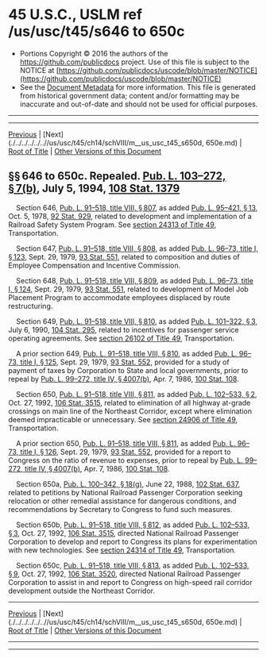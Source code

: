 ---
---

# 45 U.S.C., USLM ref /us/usc/t45/s646 to 650c

* Portions Copyright © 2016 the authors of the https://github.com/publicdocs project.
  Use of this file is subject to the NOTICE at [https://github.com/publicdocs/uscode/blob/master/NOTICE](https://github.com/publicdocs/uscode/blob/master/NOTICE)
* See the [Document Metadata](././../../../../..//README.md) for more information.
  This file is generated from historical government data; content and/or formatting may be inaccurate and out-of-date and should not be used for official purposes.

----------
----------

[Previous](./../../../../..//us/usc/t45/ch14/schVIII/m__us_usc_t45_s645.md) | [Next](./../../../../..//us/usc/t45/ch14/schVIII/m__us_usc_t45_s650d, 650e.md) | [Root of Title](./../../../../../) | [Other Versions of this Document](https://publicdocs.github.io/go/links?ns=uslm&ref=%2Fus%2Fusc%2Ft45%2Fs646+to+650c)

## §§ 646 to 650c. Repealed. [Pub. L. 103–272, § 7(b)][/us/pl/103/272/s7/b], July 5, 1994, [108 Stat. 1379][/us/stat/108/1379]

    Section 646, [Pub. L. 91–518, title VIII, § 807][/us/pl/91/518/s807], as added [Pub. L. 95–421, § 13][/us/pl/95/421/s13], Oct. 5, 1978, [92 Stat. 929][/us/stat/92/929], related to development and implementation of a Railroad Safety System Program. See [section 24313 of Title 49][/us/usc/t49/s24313], Transportation.

    Section 647, [Pub. L. 91–518, title VIII, § 808][/us/pl/91/518/s808], as added [Pub. L. 96–73, title I, § 123][/us/pl/96/73/s123], Sept. 29, 1979, [93 Stat. 551][/us/stat/93/551], related to composition and duties of Employee Compensation and Incentive Commission.

    Section 648, [Pub. L. 91–518, title VIII, § 809][/us/pl/91/518/s809], as added [Pub. L. 96–73, title I, § 124][/us/pl/96/73/s124], Sept. 29, 1979, [93 Stat. 551][/us/stat/93/551], related to development of Model Job Placement Program to accommodate employees displaced by route restructuring.

    Section 649, [Pub. L. 91–518, title VIII, § 810][/us/pl/91/518/s810], as added [Pub. L. 101–322, § 3][/us/pl/101/322/s3], July 6, 1990, [104 Stat. 295][/us/stat/104/295], related to incentives for passenger service operating agreements. See [section 26102 of Title 49][/us/usc/t49/s26102], Transportation.

    A prior section 649, [Pub. L. 91–518, title VIII, § 810][/us/pl/91/518/s810], as added [Pub. L. 96–73, title I, § 125][/us/pl/96/73/s125], Sept. 29, 1979, [93 Stat. 552][/us/stat/93/552], provided for a study of payment of taxes by Corporation to State and local governments, prior to repeal by [Pub. L. 99–272, title IV, § 4007(b)][/us/pl/99/272/s4007/b], Apr. 7, 1986, [100 Stat. 108][/us/stat/100/108].

    Section 650, [Pub. L. 91–518, title VIII, § 811][/us/pl/91/518/s811], as added [Pub. L. 102–533, § 2][/us/pl/102/533/s2], Oct. 27, 1992, [106 Stat. 3515][/us/stat/106/3515], related to elimination of all highway at-grade crossings on main line of the Northeast Corridor, except where elimination deemed impracticable or unnecessary. See [section 24906 of Title 49][/us/usc/t49/s24906], Transportation.

    A prior section 650, [Pub. L. 91–518, title VIII, § 811][/us/pl/91/518/s811], as added [Pub. L. 96–73, title I, § 126][/us/pl/96/73/s126], Sept. 29, 1979, [93 Stat. 552][/us/stat/93/552], provided for a report to Congress on the ratio of revenue to expenses, prior to repeal by [Pub. L. 99–272, title IV, § 4007(b)][/us/pl/99/272/s4007/b], Apr. 7, 1986, [100 Stat. 108][/us/stat/100/108].

    Section 650a, [Pub. L. 100–342, § 18(g)][/us/pl/100/342/s18/g], June 22, 1988, [102 Stat. 637][/us/stat/102/637], related to petitions by National Railroad Passenger Corporation seeking relocation or other remedial assistance for dangerous conditions, and recommendations by Secretary to Congress to fund such measures.

    Section 650b, [Pub. L. 91–518, title VIII, § 812][/us/pl/91/518/s812], as added [Pub. L. 102–533, § 3][/us/pl/102/533/s3], Oct. 27, 1992, [106 Stat. 3515][/us/stat/106/3515], directed National Railroad Passenger Corporation to develop and report to Congress its plans for experimentation with new technologies. See [section 24314 of Title 49][/us/usc/t49/s24314], Transportation.

    Section 650c, [Pub. L. 91–518, title VIII, § 813][/us/pl/91/518/s813], as added [Pub. L. 102–533, § 9][/us/pl/102/533/s9], Oct. 27, 1992, [106 Stat. 3520][/us/stat/106/3520], directed National Railroad Passenger Corporation to assist in and report to Congress on high-speed rail corridor development outside the Northeast Corridor.

----------

[Previous](./../../../../..//us/usc/t45/ch14/schVIII/m__us_usc_t45_s645.md) | [Next](./../../../../..//us/usc/t45/ch14/schVIII/m__us_usc_t45_s650d, 650e.md) | [Root of Title](./../../../../../) | [Other Versions of this Document](https://publicdocs.github.io/go/links?ns=uslm&ref=%2Fus%2Fusc%2Ft45%2Fs646+to+650c)

----------
----------

[/us/pl/103/272/s7/b]: https://publicdocs.github.io/go/links?ns=uslm&ref=%2Fus%2Fpl%2F103%2F272%2Fs7%2Fb
[/us/stat/108/1379]: https://publicdocs.github.io/go/links?ns=uslm&ref=%2Fus%2Fstat%2F108%2F1379
[/us/pl/91/518/s807]: https://publicdocs.github.io/go/links?ns=uslm&ref=%2Fus%2Fpl%2F91%2F518%2Fs807
[/us/pl/95/421/s13]: https://publicdocs.github.io/go/links?ns=uslm&ref=%2Fus%2Fpl%2F95%2F421%2Fs13
[/us/stat/92/929]: https://publicdocs.github.io/go/links?ns=uslm&ref=%2Fus%2Fstat%2F92%2F929
[/us/usc/t49/s24313]: https://publicdocs.github.io/go/links?ns=uslm&ref=%2Fus%2Fusc%2Ft49%2Fs24313
[/us/pl/91/518/s808]: https://publicdocs.github.io/go/links?ns=uslm&ref=%2Fus%2Fpl%2F91%2F518%2Fs808
[/us/pl/96/73/s123]: https://publicdocs.github.io/go/links?ns=uslm&ref=%2Fus%2Fpl%2F96%2F73%2Fs123
[/us/stat/93/551]: https://publicdocs.github.io/go/links?ns=uslm&ref=%2Fus%2Fstat%2F93%2F551
[/us/pl/91/518/s809]: https://publicdocs.github.io/go/links?ns=uslm&ref=%2Fus%2Fpl%2F91%2F518%2Fs809
[/us/pl/96/73/s124]: https://publicdocs.github.io/go/links?ns=uslm&ref=%2Fus%2Fpl%2F96%2F73%2Fs124
[/us/stat/93/551]: https://publicdocs.github.io/go/links?ns=uslm&ref=%2Fus%2Fstat%2F93%2F551
[/us/pl/91/518/s810]: https://publicdocs.github.io/go/links?ns=uslm&ref=%2Fus%2Fpl%2F91%2F518%2Fs810
[/us/pl/101/322/s3]: https://publicdocs.github.io/go/links?ns=uslm&ref=%2Fus%2Fpl%2F101%2F322%2Fs3
[/us/stat/104/295]: https://publicdocs.github.io/go/links?ns=uslm&ref=%2Fus%2Fstat%2F104%2F295
[/us/usc/t49/s26102]: https://publicdocs.github.io/go/links?ns=uslm&ref=%2Fus%2Fusc%2Ft49%2Fs26102
[/us/pl/91/518/s810]: https://publicdocs.github.io/go/links?ns=uslm&ref=%2Fus%2Fpl%2F91%2F518%2Fs810
[/us/pl/96/73/s125]: https://publicdocs.github.io/go/links?ns=uslm&ref=%2Fus%2Fpl%2F96%2F73%2Fs125
[/us/stat/93/552]: https://publicdocs.github.io/go/links?ns=uslm&ref=%2Fus%2Fstat%2F93%2F552
[/us/pl/99/272/s4007/b]: https://publicdocs.github.io/go/links?ns=uslm&ref=%2Fus%2Fpl%2F99%2F272%2Fs4007%2Fb
[/us/stat/100/108]: https://publicdocs.github.io/go/links?ns=uslm&ref=%2Fus%2Fstat%2F100%2F108
[/us/pl/91/518/s811]: https://publicdocs.github.io/go/links?ns=uslm&ref=%2Fus%2Fpl%2F91%2F518%2Fs811
[/us/pl/102/533/s2]: https://publicdocs.github.io/go/links?ns=uslm&ref=%2Fus%2Fpl%2F102%2F533%2Fs2
[/us/stat/106/3515]: https://publicdocs.github.io/go/links?ns=uslm&ref=%2Fus%2Fstat%2F106%2F3515
[/us/usc/t49/s24906]: https://publicdocs.github.io/go/links?ns=uslm&ref=%2Fus%2Fusc%2Ft49%2Fs24906
[/us/pl/91/518/s811]: https://publicdocs.github.io/go/links?ns=uslm&ref=%2Fus%2Fpl%2F91%2F518%2Fs811
[/us/pl/96/73/s126]: https://publicdocs.github.io/go/links?ns=uslm&ref=%2Fus%2Fpl%2F96%2F73%2Fs126
[/us/stat/93/552]: https://publicdocs.github.io/go/links?ns=uslm&ref=%2Fus%2Fstat%2F93%2F552
[/us/pl/99/272/s4007/b]: https://publicdocs.github.io/go/links?ns=uslm&ref=%2Fus%2Fpl%2F99%2F272%2Fs4007%2Fb
[/us/stat/100/108]: https://publicdocs.github.io/go/links?ns=uslm&ref=%2Fus%2Fstat%2F100%2F108
[/us/pl/100/342/s18/g]: https://publicdocs.github.io/go/links?ns=uslm&ref=%2Fus%2Fpl%2F100%2F342%2Fs18%2Fg
[/us/stat/102/637]: https://publicdocs.github.io/go/links?ns=uslm&ref=%2Fus%2Fstat%2F102%2F637
[/us/pl/91/518/s812]: https://publicdocs.github.io/go/links?ns=uslm&ref=%2Fus%2Fpl%2F91%2F518%2Fs812
[/us/pl/102/533/s3]: https://publicdocs.github.io/go/links?ns=uslm&ref=%2Fus%2Fpl%2F102%2F533%2Fs3
[/us/stat/106/3515]: https://publicdocs.github.io/go/links?ns=uslm&ref=%2Fus%2Fstat%2F106%2F3515
[/us/usc/t49/s24314]: https://publicdocs.github.io/go/links?ns=uslm&ref=%2Fus%2Fusc%2Ft49%2Fs24314
[/us/pl/91/518/s813]: https://publicdocs.github.io/go/links?ns=uslm&ref=%2Fus%2Fpl%2F91%2F518%2Fs813
[/us/pl/102/533/s9]: https://publicdocs.github.io/go/links?ns=uslm&ref=%2Fus%2Fpl%2F102%2F533%2Fs9
[/us/stat/106/3520]: https://publicdocs.github.io/go/links?ns=uslm&ref=%2Fus%2Fstat%2F106%2F3520


